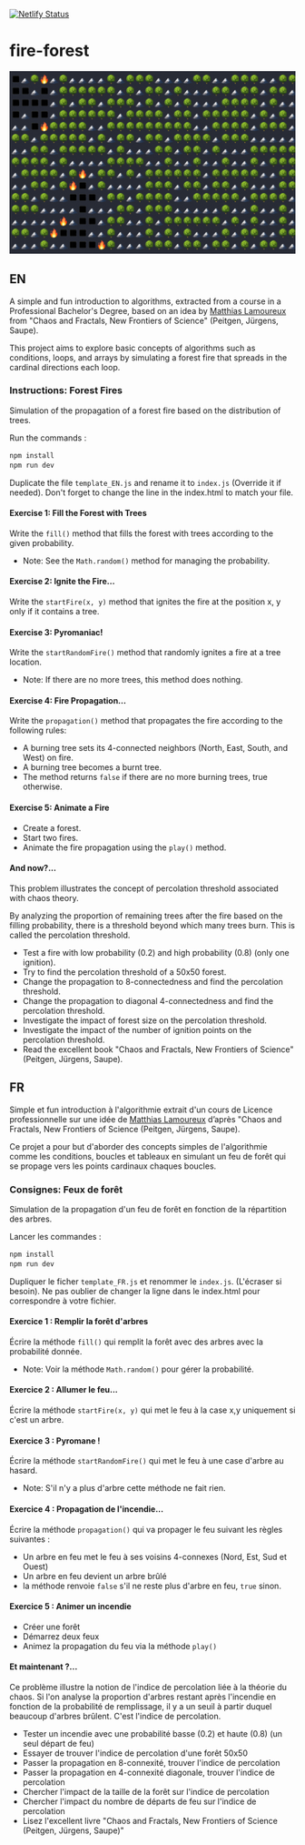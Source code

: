 [![Netlify Status](https://api.netlify.com/api/v1/badges/7fb8ca38-a337-4db0-8602-39e96a9f184d/deploy-status)](https://app.netlify.com/sites/tiny-shortbread-d56874/deploys)

# fire-forest

<img src="fire.gif" alt="Fire Forest">

## EN

A simple and fun introduction to algorithms, extracted from a course in a Professional Bachelor's Degree, based on an idea by [Matthias Lamoureux](https://www.linkedin.com/in/letatas/) from "Chaos and Fractals, New Frontiers of Science" (Peitgen, Jürgens, Saupe).

This project aims to explore basic concepts of algorithms such as conditions, loops, and arrays by simulating a forest fire that spreads in the cardinal directions each loop.

### Instructions: Forest Fires

Simulation of the propagation of a forest fire based on the distribution of trees.

Run the commands :

```bash
npm install
npm run dev
```

Duplicate the file `template_EN.js` and rename it to `index.js` (Override it if needed).
Don't forget to change the line in the index.html to match your file.

#### Exercise 1: Fill the Forest with Trees

Write the `fill()` method that fills the forest with trees according to the given probability.

- Note: See the `Math.random()` method for managing the probability.

#### Exercise 2: Ignite the Fire...

Write the `startFire(x, y)` method that ignites the fire at the position x, y only if it contains a tree.

#### Exercise 3: Pyromaniac!

Write the `startRandomFire()` method that randomly ignites a fire at a tree location.

- Note: If there are no more trees, this method does nothing.

#### Exercise 4: Fire Propagation...

Write the `propagation()` method that propagates the fire according to the following rules:

- A burning tree sets its 4-connected neighbors (North, East, South, and West) on fire.
- A burning tree becomes a burnt tree.
- The method returns `false` if there are no more burning trees, true otherwise.

#### Exercise 5: Animate a Fire

- Create a forest.
- Start two fires.
- Animate the fire propagation using the `play()` method.

#### And now?...

This problem illustrates the concept of percolation threshold associated with chaos theory.

By analyzing the proportion of remaining trees after the fire based on the filling probability, there is a threshold beyond which many trees burn. This is called the percolation threshold.

- Test a fire with low probability (0.2) and high probability (0.8) (only one ignition).
- Try to find the percolation threshold of a 50x50 forest.
- Change the propagation to 8-connectedness and find the percolation threshold.
- Change the propagation to diagonal 4-connectedness and find the percolation threshold.
- Investigate the impact of forest size on the percolation threshold.
- Investigate the impact of the number of ignition points on the percolation threshold.
- Read the excellent book "Chaos and Fractals, New Frontiers of Science" (Peitgen, Jürgens, Saupe).

## FR

Simple et fun introduction à l'algorithmie extrait d'un cours de Licence professionnelle sur une idée de [Matthias Lamoureux](https://www.linkedin.com/in/letatas/) d’après "Chaos and Fractals, New Frontiers of Science (Peitgen, Jürgens, Saupe).

Ce projet a pour but d'aborder des concepts simples de l'algorithmie comme les conditions, boucles et tableaux en simulant un feu de forêt qui se propage vers les points cardinaux chaques boucles.

### Consignes: Feux de forêt

Simulation de la propagation d'un feu de forêt en fonction de la répartition des arbres.

Lancer les commandes :

```bash
npm install
npm run dev
```

Dupliquer le ficher `template_FR.js` et renommer le `index.js`. (L'écraser si besoin).
Ne pas oublier de changer la ligne dans le index.html pour correspondre à votre fichier.

#### Exercice 1 : Remplir la forêt d'arbres

Écrire la méthode `fill()` qui remplit la forêt avec des arbres avec la probabilité donnée.

- Note: Voir la méthode `Math.random()` pour gérer la probabilité.

#### Exercice 2 : Allumer le feu...

Écrire la méthode `startFire(x, y)` qui met le feu à la case x,y uniquement si c'est un arbre.

#### Exercice 3 : Pyromane !

Écrire la méthode `startRandomFire()` qui met le feu à une case d'arbre au hasard.

- Note: S'il n'y a plus d'arbre cette méthode ne fait rien.

#### Exercice 4 : Propagation de l'incendie...

Écrire la méthode `propagation()` qui va propager le feu suivant les règles suivantes :

- Un arbre en feu met le feu à ses voisins 4-connexes (Nord, Est, Sud et Ouest)
- Un arbre en feu devient un arbre brûlé
- la méthode renvoie `false` s'il ne reste plus d'arbre en feu, `true` sinon.

#### Exercice 5 : Animer un incendie

- Créer une forêt
- Démarrez deux feux
- Animez la propagation du feu via la méthode `play()`

#### Et maintenant ?...

Ce problème illustre la notion de l'indice de percolation liée à la théorie du chaos.
Si l'on analyse la proportion d'arbres restant après l'incendie en fonction de la probabilité de remplissage, il y a un seuil à partir duquel beaucoup d'arbres brûlent.
C'est l'indice de percolation.

- Tester un incendie avec une probabilité basse (0.2) et haute (0.8) (un seul départ de feu)
- Essayer de trouver l'indice de percolation d'une forêt 50x50
- Passer la propagation en 8-connexité, trouver l'indice de percolation
- Passer la propagation en 4-connexité diagonale, trouver l'indice de percolation
- Chercher l'impact de la taille de la forêt sur l'indice de percolation
- Chercher l'impact du nombre de départs de feu sur l'indice de percolation
- Lisez l'excellent livre "Chaos and Fractals, New Frontiers of Science (Peitgen, Jürgens, Saupe)"
